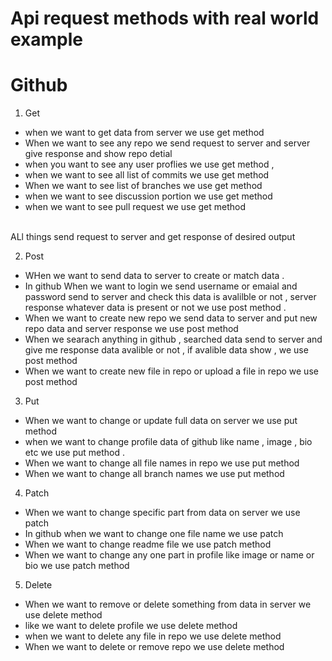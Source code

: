 # Api request methods with real world example 
# Github
1. Get 
* when we want to get data from server we use get method 
* When we want to see any repo we send request to server and server give response and show repo detial 
* when  you want to see any user proflies we use get method , 
* when we want to see all list of commits we use get method 
* When we want to see list of branches  we use get method
* when we want to see discussion portion we use get method
* when we want to see pull request we use get method
<br>
ALl things send request to server and get response of desired output

2. Post 
* WHen we want to send data to server to create or match data .
* In github When we want to login we send username or emaial and password send to server and check this data is avalilble or not , server response whatever data is present or not we use post method .
* When we want to create new repo we send data to server and put new repo data and server response we use post method
* When we searach anything in github , searched data send to server and give me response data avalible or not , if avalible data show , we use post method
* When we want to create new file in repo or upload a file in repo we use post method
3. Put 
* When we want to change  or update full data on server we use put method
* when we want to change profile data of github like name , image , bio etc we use put method . 
* When we want to change all file names in repo we use put method
* When we want to change all branch names we use put method

4. Patch
* When we want to change specific part from data on server we use patch 
* In github when we want to change one file name we use patch 
* When we want to change readme file we use patch method
* When we want to change any one part in profile like image or name or bio we use patch method
5. Delete
* When we want to remove or delete something from data in server we use delete method
* like we want to delete profile we use delete method
* when we want to delete any file in repo we use delete method
* When we want to delete or remove repo  we use delete method

